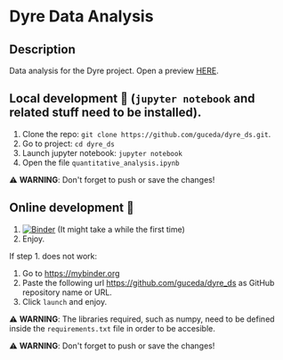 # Dyre Data Analysis

## Description
Data analysis for the Dyre project.
Open a preview [HERE](https://github.com/guceda/dyre_ds/blob/main/quantitative_analysis.ipynb).

## Local development 🔧 (`jupyter notebook` and related stuff need to be installed).
1. Clone the repo: `git clone https://github.com/guceda/dyre_ds.git`.
2. Go to project: `cd dyre_ds`
3. Launch jupyter notebook: `jupyter notebook`
2. Open the file `quantitative_analysis.ipynb`

:warning: **WARNING**: Don't forget to push or save the changes!


## Online development 🔧
1. [![Binder](https://mybinder.org/badge_logo.svg)](https://mybinder.org/v2/gh/guceda/dyre_ds/HEAD) (It might take a while the first time)
2. Enjoy.

If step 1. does not work: 
 1. Go to https://mybinder.org 
 2. Paste the following url https://github.com/guceda/dyre_ds as GitHub repository name or URL.
 3. Click `launch` and enjoy.
 
 :warning: **WARNING**: The libraries required, such as numpy, need to be defined inside the `requirements.txt` file in order to be accesible.
 
 :warning: **WARNING**: Don't forget to push or save the changes!

